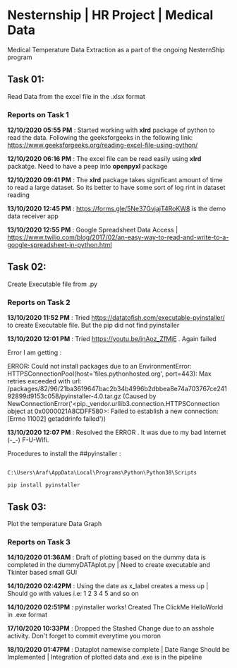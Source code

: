 # Nesternship | HR Project | Medical Data

Medical Temperature Data Extraction as a part of the ongoing NesternShip program

## Task 01:
Read Data from the excel file in the .xlsx format

### Reports on Task 1

**12/10/2020 05:55 PM** : Started working with **xlrd** package of python to read the data. Following the geeksforgeeks in the following link: https://www.geeksforgeeks.org/reading-excel-file-using-python/

**12/10/2020 06:16 PM** : The excel file can be read easily using **xlrd** packatge. Need to have a peep into **openpyxl** package

**12/10/2020 09:41 PM** : The **xlrd** package takes significant amount of time to read a large dataset. So its better to have some sort of log rint in dataset reading 

**13/10/2020 12:45 PM** : https://forms.gle/5Ne37GvjajT4RoKW8 is the demo data receiver app

**13/10/2020 12:55 PM** : Google Spreadsheet Data Access | https://www.twilio.com/blog/2017/02/an-easy-way-to-read-and-write-to-a-google-spreadsheet-in-python.html

## Task 02:
Create Executable file from .py

### Reports on Task 2

**13/10/2020 11:52 PM** : Tried https://datatofish.com/executable-pyinstaller/ to create Executable file. But the pip did not find pyinstaller 

**13/10/2020 12:01 PM** : Tried https://youtu.be/jnAoz_ZfMjE . Again failed

Error I am getting :

ERROR: Could not install packages due to an EnvironmentError: HTTPSConnectionPool(host='files.pythonhosted.org', port=443): Max retries exceeded with url: /packages/82/96/21ba3619647bac2b34b4996b2dbbea8e74a703767ce24192899d9153c058/pyinstaller-4.0.tar.gz (Caused by NewConnectionError('<pip._vendor.urllib3.connection.HTTPSConnection object at 0x0000021A8CDFF580>: Failed to establish a new connection: [Errno 11002] getaddrinfo failed'))

**13/10/2020 12:07 PM** : Resolved the ERROR . It was due to my bad Internet (-_-) F-U-Wifi.

Procedures to install the ##pyinstaller :
```

C:\Users\Araf\AppData\Local\Programs\Python\Python38\Scripts

pip install pyinstaller

```
 
## Task 03:
Plot the temperature Data Graph 

### Reports on Task 3

**14/10/2020 01:36AM** : Draft of plotting based on the dummy data is completed in the dummyDATAplot.py | Need to create executable and Tkinter based small GUI
  
**14/10/2020 02:42PM** : Using the date as x_label creates a mess up | Should go with values i.e: 1 2 3 4 5 and so on

**14/10/2020 02:51PM** : pyinstaller works! Created The ClickMe HelloWorld in .exe format

**17/10/2020 10:33PM** : Dropped the Stashed Change due to an asshole activity. Don't forget to commit everytime you moron

**18/10/2020 01:47PM** : Dataplot namewise complete | Date Range Should be Implemented | Integration of plotted data and .exe is in the pipeline